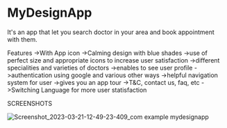 # MyDesignApp
It's an app that let you search doctor in your area and book appointment with them.

Features
->With App icon
->Calming design with blue shades
->use of perfect size and appropriate icons to increase user satisfaction
->different specialities and varieties of doctors
->enables to see user profile
->authentication using google and various other ways
->helpful navigation system for user
->gives you an app tour
->T&C, contact us, faq, etc
->Switching Language for more user statisfaction

SCREENSHOTS

![Screenshot_2023-03-21-12-49-23-409_com example mydesignapp](https://user-images.githubusercontent.com/71425576/226541833-ebc41acc-86a8-4a0a-9ab2-8c22527b64a9.jpg)

